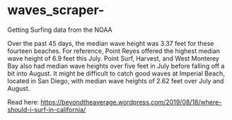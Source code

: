 # waves_scraper-
Getting Surfing data from the NOAA 


Over the past 45 days, the median wave height was 3.37 feet for these fourteen beaches. For reference, Point Reyes offered the highest median wave height of 6.9 feet this July. Point Surf, Harvest, and West Monterey Bay also had median wave heights over five feet in July before falling off a bit into August. It might be difficult to catch good waves at Imperial Beach, located in San Diego, with median wave heights of 2.62 feet over July and August.

Read here: https://beyondtheaverage.wordpress.com/2019/08/18/where-should-i-surf-in-california/
